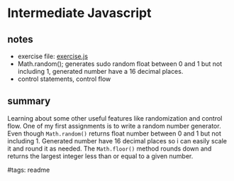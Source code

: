 # Intermediate Javascript

## notes

- exercise file: [exercise.js](./exercise.js)
- Math.random(); generates sudo random float between 0 and 1 but not including 1, generated number have a 16 decimal places.
- control statements, control flow 

## summary

Learning about some other useful features like randomization and control flow. One of my first assignments is to write a random number generator. Even though `Math.random()` returns float number between 0 and 1 but not including 1. Generated number have 16 decimal places so i can easily scale it and round it as needed. The `Math.floor()` method rounds down and returns the largest integer less than or equal to a given number.

#tags: readme

<!-- continue at 129 Introducing the leap year code challenge -->